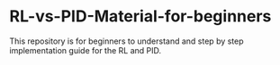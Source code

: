 # RL-vs-PID-Material-for-beginners
This repository is for beginners to understand and step by step implementation guide for the RL and PID.  
